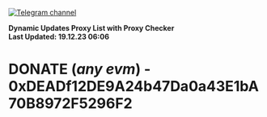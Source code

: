 [![Telegram channel](https://img.shields.io/endpoint?url=https://runkit.io/damiankrawczyk/telegram-badge/branches/master?url=https://t.me/n4z4v0d)](https://t.me/n4z4v0d) 

**Dynamic Updates Proxy List with Proxy Checker**  
**Last Updated: 19.12.23 06:06**

# DONATE (_any evm_) - 0xDEADf12DE9A24b47Da0a43E1bA70B8972F5296F2
